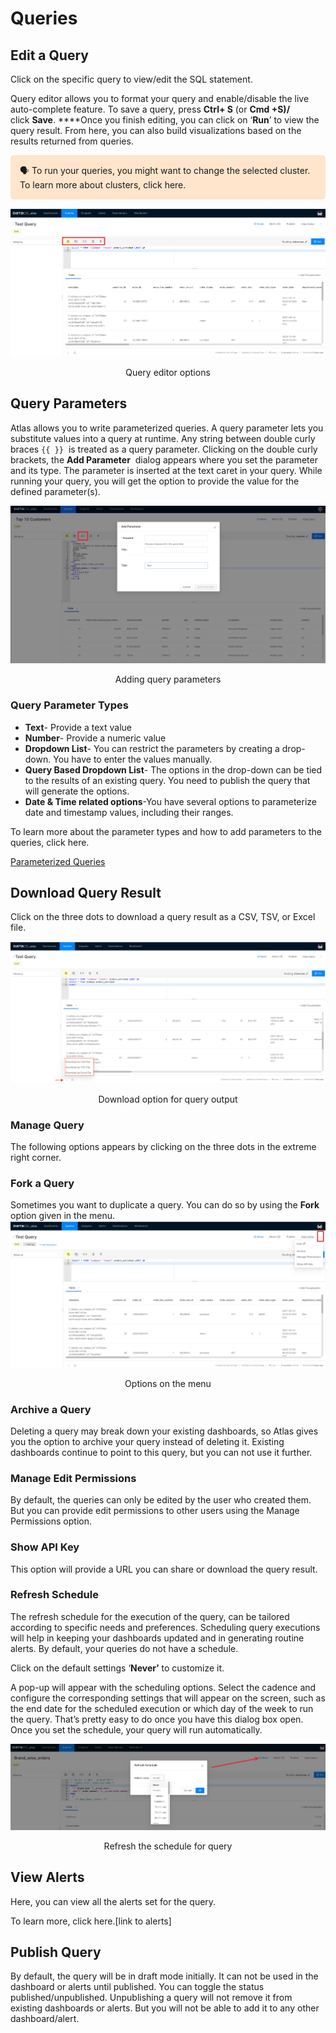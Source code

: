 # Queries

## Edit a Query

Click on the specific query to view/edit the SQL statement. 

Query editor allows you to format your query and enable/disable the live auto-complete feature. To save a query, press **Ctrl+ S** (or **Cmd +S)/** click **Save**. ****Once you finish editing, you can click on ‘**Run**’ to view the query result. From here, you can also build visualizations based on the results returned from queries.

<aside style="background-color:#FFE5CC; padding:15px; border-radius:5px;">
🗣 To run your queries, you might want to change the selected cluster. To learn more about clusters, click here.

</aside>

![Query editor options](queries/query_editor.png)

<figcaption align = "center">Query editor options</figcaption>

## Query Parameters

Atlas allows you to write parameterized queries. A query parameter lets you substitute values into a query at runtime. Any string between double curly braces `{{ }}`
 is treated as a query parameter. Clicking on the double curly brackets, the **Add Parameter**
 dialog appears where you set the parameter and its type. The parameter is inserted at the text caret in your query. While running your query, you will get the option to provide the value for the defined parameter(s).

![Adding query parameters](queries/add_parameter.png)

<figcaption align = "center">Adding query parameters</figcaption>

### **Query Parameter Types**

- **Text**- Provide a text value
- **Number**- Provide a numeric value
- **Dropdown List**- You can restrict the parameters by creating a drop-down. You have to enter the values manually.
- **Query Based Dropdown List**- The options in the drop-down can be tied to the results of an existing query. You need to publish the query that will generate the options.
- **Date & Time related options**-You have several options to parameterize date and timestamp values, including their ranges.
    
To learn more about the parameter types and how to add parameters to the queries, click here.
    
[Parameterized Queries](queries/parameterized_queries.md)
    
## Download Query Result
    
Click on the three dots to download a query result as a CSV, TSV, or Excel file.
    
![Download option for query output](queries/download_query_result.png)
    
<figcaption align = "center">Download option for query output</figcaption>
    

### Manage Query

The following options appears by clicking on the three dots in the extreme right corner.

### Fork a Query

Sometimes you want to duplicate a query. You can do so by using the **Fork** option given in the menu. 
![Three dots menu ](queries/three_dots.png)

<figcaption align = "center">Options on the menu </figcaption>

### **Archive a Query**

Deleting a query may break down your existing dashboards, so Atlas gives you the option to archive your query instead of deleting it.  Existing dashboards continue to point to this query, but you can not use it further. 

### **Manage Edit Permissions**

By default, the queries can only be edited by the user who created them. But you can provide edit permissions to other users using the Manage Permissions option.

### **Show API Key**

This option will provide a URL you can share or download the query result. 

### **Refresh Schedule**

The refresh schedule for the execution of the query, can be tailored according to specific needs and preferences. Scheduling query executions will help in keeping your dashboards updated and in generating routine alerts. By default, your queries do not have a schedule.

Click on the default settings ‘**Never’** to customize it. 

A pop-up will appear with the scheduling options. Select the cadence and configure the corresponding settings that will appear on the screen, such as the end date for the scheduled execution or which day of the week to run the query. That’s pretty easy to do once you have this dialog box open. Once you set the schedule, your query will run automatically.

![Refresh the schedule for query](queries/refresh_schedule.png)

<figcaption align = "center">Refresh the schedule for query</figcaption>

## View Alerts

Here, you can view all the alerts set for the query. 

To learn more, click here.[link to alerts]

## Publish Query

By default, the query will be in draft mode initially. It can not be used in the dashboard or alerts until published. You can toggle the status published/unpublished. Unpublishing a query will not remove it from existing dashboards or alerts. But you will not be able to add it to any other dashboard/alert.